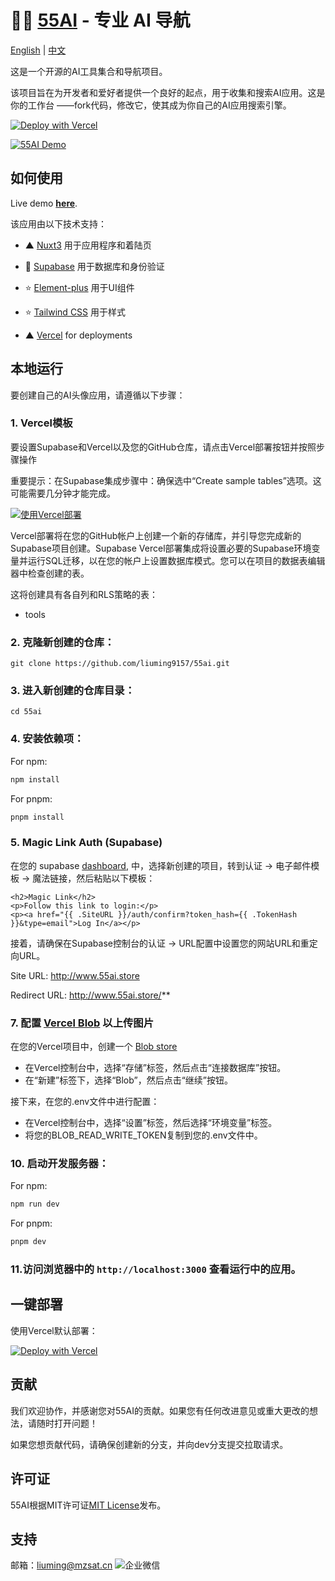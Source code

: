 
# 👨‍💼 [55AI](https://www.55ai.store/) - 专业 AI 导航

[English](README.md) | [中文](README.zh.md)

这是一个开源的AI工具集合和导航项目。

该项目旨在为开发者和爱好者提供一个良好的起点，用于收集和搜索AI应用。这是你的工作台 ——fork代码，修改它，使其成为你自己的AI应用搜索引擎。

[![Deploy with Vercel](https://vercel.com/button)](https://vercel.com/new/clone?repository-url=https%3A%2F%2Fgithub.com%2Fliuming9157%2F55ai%2Ftree%2F55aiT&envDescription=Set%20up%20environment%20variables%20for%2055AI%20and%20redirect%20URL%20in%20Supabase%20Auth%20dashboard.%20See%20.env.example%20for%20full%20config.&envLink=https%3A%2F%2Fgithub.com%2Fliuming9157%2F55ai%2Fblob%2F55ai%2F.env.example&project-name=55ai-clone&repository-name=55ai-clone&demo-title=AI%2055AI&demo-url=https%3A%2F%2Fwww.55ai.store%2F&demo-image=https%3A%2F%2Falioss-cdn.mzyun.tech%2F55ai%2F20240606%2F158d227d018da0cec062cc9c1b5a6781.png&integration-ids=oac_VqOgBHqhEoFTPzGkPd7L0iH6&external-id=https%3A%2F%2Fgithub.com%2Fliuming9157%2F55ai%2Ftree%2F55ai)

[![55AI Demo](https://alioss-cdn.mzyun.tech/55ai/20240606/158d227d018da0cec062cc9c1b5a6781.png)](http://www.55ai.store/)

## 如何使用

Live demo **[here](http://www.55ai.store/)**.

该应用由以下技术支持：


- ▲ [Nuxt3](https://nuxt.com/) 用于应用程序和着陆页
- 🔋 [Supabase](https://supabase.com/) 用于数据库和身份验证

- ⭐️ [Element-plus](https://element-plus.org/) 用于UI组件
- ⭐️ [Tailwind CSS](https://tailwindcss.com/) 用于样式
- ▲ [Vercel](https://vercel.com/new/clone?repository-url=https%3A%2F%2Fgithub.com%2Fliuming9157%2F55ai%2Ftree%2F55aiT&envDescription=Set%20up%20environment%20variables%20for%2055AI%20and%20redirect%20URL%20in%20Supabase%20Auth%20dashboard.%20See%20.env.example%20for%20full%20config.&envLink=https%3A%2F%2Fgithub.com%2Fliuming9157%2F55ai%2Fblob%2F55ai%2F.env.example&project-name=55ai-clone&repository-name=55ai-clone&demo-title=AI%2055AI&demo-url=https%3A%2F%2Fwww.55ai.store%2F&demo-image=https%3A%2F%2Falioss-cdn.mzyun.tech%2F55ai%2F20240606%2F158d227d018da0cec062cc9c1b5a6781.png&integration-ids=oac_VqOgBHqhEoFTPzGkPd7L0iH6&external-id=https%3A%2F%2Fgithub.com%2Fliuming9157%2F55ai%2Ftree%2F55ai) for deployments



## 本地运行

要创建自己的AI头像应用，请遵循以下步骤：



### 1. Vercel模板

要设置Supabase和Vercel以及您的GitHub仓库，请点击Vercel部署按钮并按照步骤操作  

重要提示：在Supabase集成步骤中：确保选中“Create sample tables”选项。这可能需要几分钟才能完成。


[![使用Vercel部署](https://vercel.com/button)](https://vercel.com/new/clone?repository-url=https%3A%2F%2Fgithub.com%2Fliuming9157%2F55ai%2Ftree%2F55aiT&envDescription=Set%20up%20environment%20variables%20for%2055AI%20and%20redirect%20URL%20in%20Supabase%20Auth%20dashboard.%20See%20.env.example%20for%20full%20config.&envLink=https%3A%2F%2Fgithub.com%2Fliuming9157%2F55ai%2Fblob%2F55ai%2F.env.example&project-name=55ai-clone&repository-name=55ai-clone&demo-title=AI%2055AI&demo-url=https%3A%2F%2Fwww.55ai.store%2F&demo-image=https%3A%2F%2Falioss-cdn.mzyun.tech%2F55ai%2F20240606%2F158d227d018da0cec062cc9c1b5a6781.png&integration-ids=oac_VqOgBHqhEoFTPzGkPd7L0iH6&external-id=https%3A%2F%2Fgithub.com%2Fliuming9157%2F55ai%2Ftree%2F55ai)

Vercel部署将在您的GitHub帐户上创建一个新的存储库，并引导您完成新的Supabase项目创建。Supabase Vercel部署集成将设置必要的Supabase环境变量并运行SQL迁移，以在您的帐户上设置数据库模式。您可以在项目的数据表编辑器中检查创建的表。

这将创建具有各自列和RLS策略的表：

- tools


### 2. 克隆新创建的仓库：

```
git clone https://github.com/liuming9157/55ai.git
```

### 3. 进入新创建的仓库目录：

```
cd 55ai
```

### 4. 安装依赖项：

For npm:

```bash
npm install
```

For pnpm:

```bash
pnpm install
```

### 5. Magic Link Auth (Supabase)

在您的 supabase [dashboard](https://supabase.com/dashboard/), 中，选择新创建的项目，转到认证 -> 电子邮件模板 -> 魔法链接，然后粘贴以下模板：

```
<h2>Magic Link</h2>
<p>Follow this link to login:</p>
<p><a href="{{ .SiteURL }}/auth/confirm?token_hash={{ .TokenHash }}&type=email">Log In</a></p>
```

接着，请确保在Supabase控制台的认证 -> URL配置中设置您的网站URL和重定向URL。

Site URL: http://www.55ai.store

Redirect URL: http://www.55ai.store/**


### 7. 配置 [Vercel Blob](https://vercel.com/docs/storage/vercel-blob/quickstart#client-uploads) 以上传图片

在您的Vercel项目中，创建一个 [Blob store](https://vercel.com/docs/storage/vercel-blob/quickstart#create-a-blob-store)

- 在Vercel控制台中，选择“存储”标签，然后点击“连接数据库”按钮。
- 在“新建”标签下，选择“Blob”，然后点击“继续”按钮。

接下来，在您的.env文件中进行配置：

- 在Vercel控制台中，选择“设置”标签，然后选择“环境变量”标签。
- 将您的BLOB_READ_WRITE_TOKEN复制到您的.env文件中。


### 10. 启动开发服务器：

For npm:

```bash
npm run dev
```

For pnpm:

```bash
pnpm dev
```

### 11.访问浏览器中的 `http://localhost:3000` 查看运行中的应用。  

## 一键部署  

使用Vercel默认部署：

[![Deploy with Vercel](https://vercel.com/button)](https://vercel.com/new/clone?repository-url=https%3A%2F%2Fgithub.com%2Fliuming9157%2F55ai%2Ftree%2F55aiT&envDescription=Set%20up%20environment%20variables%20for%2055AI%20and%20redirect%20URL%20in%20Supabase%20Auth%20dashboard.%20See%20.env.example%20for%20full%20config.&envLink=https%3A%2F%2Fgithub.com%2Fliuming9157%2F55ai%2Fblob%2F55ai%2F.env.example&project-name=55ai-clone&repository-name=55ai-clone&demo-title=AI%2055AI&demo-url=https%3A%2F%2Fwww.55ai.store%2F&demo-image=https%3A%2F%2Falioss-cdn.mzyun.tech%2F55ai%2F20240606%2F158d227d018da0cec062cc9c1b5a6781.png&integration-ids=oac_VqOgBHqhEoFTPzGkPd7L0iH6&external-id=https%3A%2F%2Fgithub.com%2Fliuming9157%2F55ai%2Ftree%2F55ai)



## 贡献

我们欢迎协作，并感谢您对55AI的贡献。如果您有任何改进意见或重大更改的想法，请随时打开问题！

如果您想贡献代码，请确保创建新的分支，并向dev分支提交拉取请求。


## 许可证
55AI根据MIT许可证[MIT License](https://choosealicense.com/licenses/mit/)发布。


## 支持  
邮箱：liuming@mzsat.cn
![企业微信](http://alioss-cdn.mzyun.tech/common/qrcode.jpg)
